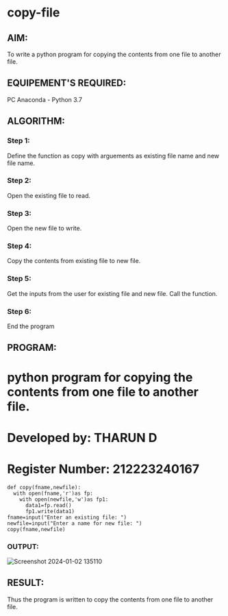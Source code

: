 # copy-file
## AIM:
To write a python program for copying the contents from one file to another file.
## EQUIPEMENT'S REQUIRED: 
PC
Anaconda - Python 3.7
## ALGORITHM: 
### Step 1:
Define the function as copy with arguements as existing file name and new file name.

### Step 2: 
Open the existing file to read.
 
### Step 3: 
Open the new file to write.

### Step 4:  
Copy the contents from existing file to new file.

### Step 5: 
Get the inputs from the user for existing file and new file. Call the function.

### Step 6: 
End the program 

## PROGRAM:
# python program for copying the contents from one file to another file.
# Developed by: THARUN D
# Register Number: 212223240167
~~~
def copy(fname,newfile):
  with open(fname,'r')as fp:
    with open(newfile,'w')as fp1:
      data1=fp.read()
      fp1.write(data1)
fname=input("Enter an existing file: ")
newfile=input("Enter a name for new file: ")
copy(fname,newfile)
~~~

### OUTPUT:
![Screenshot 2024-01-02 135110](https://github.com/AkilaMohan/copy-file/assets/144871537/46633bc2-52b7-4ee0-8953-bffa4b6f20a4)


## RESULT:
Thus the program is written to copy the contents from one file to another file.
